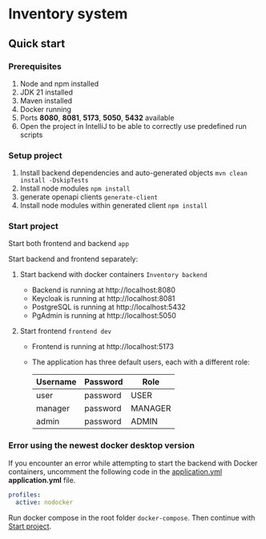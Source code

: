 # Inventory system

## Quick start

### Prerequisites

1. Node and npm installed
2. JDK 21 installed
3. Maven installed
4. Docker running
5. Ports **8080**, **8081**, **5173**, **5050**, **5432**  available
6. Open the project in IntelliJ to be able to correctly use predefined run scripts

### Setup project

1. Install backend dependencies and auto-generated objects
   ```mvn clean install -DskipTests```
2. Install node modules ```npm install```
3. generate openapi clients ```generate-client```
4. Install node modules within generated client ```npm install```


### Start project
Start both frontend and backend
```app```

Start backend and frontend separately:
1. Start backend with docker containers
   ```Inventory backend```
    * Backend is running at http://localhost:8080
    * Keycloak is running at http://localhost:8081
    * PostgreSQL is running at http://localhost:5432
    * PgAdmin is running at http://localhost:5050
   

2. Start frontend
   ```frontend dev```
    * Frontend is running at http://localhost:5173
    * The application has three default users, each with a different role:
   
      | Username | Password | Role    |
      |----------|----------|---------|
      | user     | password | USER    |
      | manager  | password | MANAGER |
      | admin    | password | ADMIN   |

   

### Error using the newest docker desktop version

If you encounter an error while attempting to start the backend with Docker containers, uncomment
the following code in the
[application.yml](./src/main/resources/application.yaml) **application.yml** file.

```yaml
profiles:
  active: nodocker
```
Run docker compose in the root folder
   ```docker-compose```.
Then continue with [Start project](#start-project).
